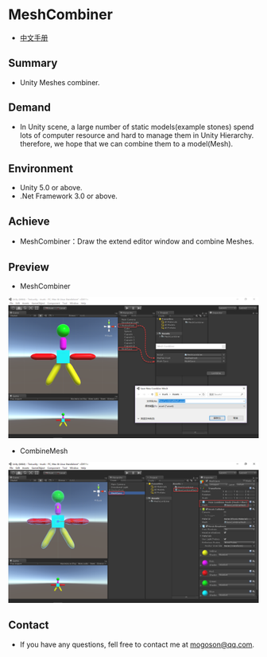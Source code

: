 ﻿# MeshCombiner
- [中文手册](./README_ZH.md)

## Summary
- Unity Meshes combiner.

## Demand
- In Unity scene, a large number of static models(example stones) spend lots of computer resource and
  hard to manage them in Unity Hierarchy. therefore, we hope that we can combine them to a model(Mesh).

## Environment
- Unity 5.0 or above.
- .Net Framework 3.0 or above.

## Achieve
- MeshCombiner：Draw the extend editor window and combine Meshes.

## Preview
- MeshCombiner

![MeshCombiner](./Attachments/MeshCombiner.png)

- CombineMesh

![CombineMesh](./Attachments/CombineMesh.png)﻿

## Contact
- If you have any questions, fell free to contact me at mogoson@qq.com.
